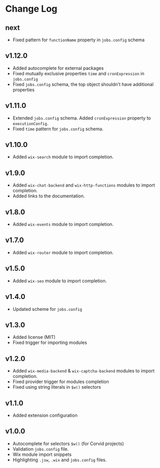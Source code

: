 # Change Log

## next
* Fixed pattern for `functionName` property in `jobs.config` schema

## v1.12.0
* Added autocomplete for external packages
* Fixed mutually exclusive properties `time` and `cronExpression` in `jobs.config`
* Fixed `jobs.config` schema, the top object shouldn't have additional properties

## v1.11.0
* Extended `jobs.config` schema. Added `cronExpression` property to `executionConfig`.
* Fixed `time` pattern for `jobs.config` schema.

## v1.10.0
* Added `wix-search` module to import completion.

## v1.9.0
* Added `wix-chat-backend` and `wix-http-functions` modules to import completion.
* Added links to the documentation.

## v1.8.0
* Added `wix-events` module to import completion.

## v1.7.0
* Added `wix-router` module to import completion.

## v1.5.0
* Added `wix-seo` module to import completion.

## v1.4.0
* Updated scheme for `jobs.config`

## v1.3.0
* Added license (MIT)
* Fixed trigger for importing modules

## v1.2.0
* Added `wix-media-backend` & `wix-captcha-backend` modules to import completion.
* Fixed provider trigger for modules completion
* Fixed using string literals in `$w()` selectors

## v1.1.0
* Added extension configuration

## v1.0.0
* Autocomplete for selectors `$w()` (for Corvid projects)
* Validation `jobs.config` file.
* Wix module import snippets
* Highlighting `.jsw`, `.wix` and `jobs.config` files.
